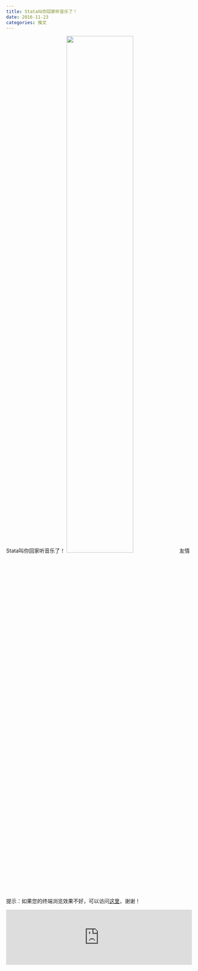 ```yaml
---
title: Stata叫你回家听音乐了！
date: 2016-11-23
categories: 推文
---
```

Stata叫你回家听音乐了！
<img src="http://mmbiz.qpic.cn/mmbiz_jpg/ACviaWTBFxhZlR31B7ibc3P8TmmOyIR9Hu4IL07SGbvQAz1rVm9Dqm0Pg06DkKGzPhFUbNiaj8S9QyWlhxiciaHHiceA/0?wx_fmt.jpeg" style="width: 60%; height: auto;"/><!--more-->
友情提示：如果您的终端浏览效果不好，可以访问[这里](https://stata-club.github.io/stata_article/2016-11-23.html)，谢谢！
<iframe src="https://stata-club.github.io/stata_article/2016-11-23.html" id="iframepage" frameborder="0" scrolling="no" marginheight="0" marginwidth="0" width="100%" onLoad="iFrameHeight()"></iframe>
<script type="text/javascript" language="javascript">
function iFrameHeight() {
var ifm= document.getElementById("iframepage");
var subWeb = document.frames ? document.frames["iframepage"].document : ifm.contentDocument;   
if(ifm != null && subWeb != null) {
 ifm.height = subWeb.body.scrollHeight;
} 
} 
</script> 